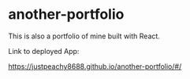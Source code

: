 # another-portfolio
This is also a portfolio of mine built with React.

Link to deployed App:

https://justpeachy8688.github.io/another-portfolio/#/
